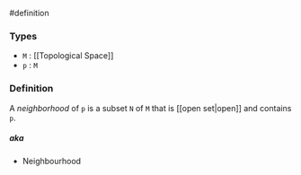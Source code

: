 #definition
### Types
- `M` : [[Topological Space]]
- `p` : `M`
### Definition
A *neighborhood* of `p` is a subset `N` of `M` that is [[open set|open]] and contains `p`.
##### aka
- Neighbourhood